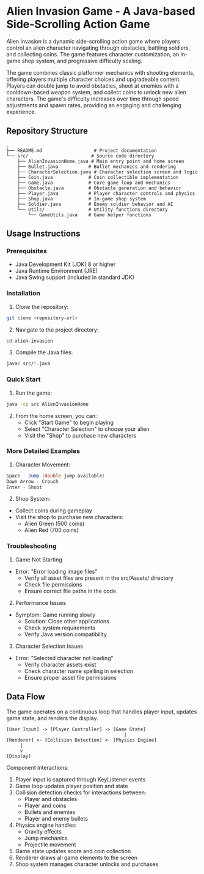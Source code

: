 # Alien Invasion Game - A Java-based Side-Scrolling Action Game

Alien Invasion is a dynamic side-scrolling action game where players control an alien character navigating through obstacles, battling soldiers, and collecting coins. The game features character customization, an in-game shop system, and progressive difficulty scaling.

The game combines classic platformer mechanics with shooting elements, offering players multiple character choices and upgradeable content. Players can double jump to avoid obstacles, shoot at enemies with a cooldown-based weapon system, and collect coins to unlock new alien characters. The game's difficulty increases over time through speed adjustments and spawn rates, providing an engaging and challenging experience.

## Repository Structure
```
.
├── README.md                   # Project documentation
└── src/                       # Source code directory
    ├── AlienInvasionHome.java # Main entry point and home screen
    ├── Bullet.java           # Bullet mechanics and rendering
    ├── CharacterSelection.java # Character selection screen and logic
    ├── Coin.java             # Coin collectible implementation
    ├── Game.java             # Core game loop and mechanics
    ├── Obstacle.java         # Obstacle generation and behavior
    ├── Player.java           # Player character controls and physics
    ├── Shop.java             # In-game shop system
    ├── Soldier.java          # Enemy soldier behavior and AI
    └── Utils/                # Utility functions directory
        └── GameUtils.java    # Game helper functions
```

## Usage Instructions
### Prerequisites
- Java Development Kit (JDK) 8 or higher
- Java Runtime Environment (JRE)
- Java Swing support (included in standard JDK)

### Installation
1. Clone the repository:
```bash
git clone <repository-url>
```

2. Navigate to the project directory:
```bash
cd alien-invasion
```

3. Compile the Java files:
```bash
javac src/*.java
```

### Quick Start
1. Run the game:
```bash
java -cp src AlienInvasionHome
```

2. From the home screen, you can:
   - Click "Start Game" to begin playing
   - Select "Character Selection" to choose your alien
   - Visit the "Shop" to purchase new characters

### More Detailed Examples
1. Character Movement:
```java
Space - Jump (double jump available)
Down Arrow - Crouch
Enter - Shoot
```

2. Shop System:
- Collect coins during gameplay
- Visit the shop to purchase new characters:
  - Alien Green (500 coins)
  - Alien Red (700 coins)

### Troubleshooting
1. Game Not Starting
- Error: "Error loading image files"
  - Verify all asset files are present in the src/Assets/ directory
  - Check file permissions
  - Ensure correct file paths in the code

2. Performance Issues
- Symptom: Game running slowly
  - Solution: Close other applications
  - Check system requirements
  - Verify Java version compatibility

3. Character Selection Issues
- Error: "Selected character not loading"
  - Verify character assets exist
  - Check character name spelling in selection
  - Ensure proper asset file permissions

## Data Flow
The game operates on a continuous loop that handles player input, updates game state, and renders the display.

```ascii
[User Input] -> [Player Controller] -> [Game State]
                                           |
[Renderer] <- [Collision Detection] <- [Physics Engine]
     |
     v
[Display]
```

Component Interactions:
1. Player input is captured through KeyListener events
2. Game loop updates player position and state
3. Collision detection checks for interactions between:
   - Player and obstacles
   - Player and coins
   - Bullets and enemies
   - Player and enemy bullets
4. Physics engine handles:
   - Gravity effects
   - Jump mechanics
   - Projectile movement
5. Game state updates score and coin collection
6. Renderer draws all game elements to the screen
7. Shop system manages character unlocks and purchases
